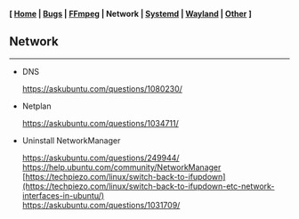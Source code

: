 **[ [Home](00-Home.html) | [Bugs](01-Bugs.html) | [FFmpeg](01-FFmpeg.html) | Network | [Systemd](03-Systemd.html) | [Wayland](04-Wayland.html) | [Other](99-Other.html) ]**

## Network

---

* DNS
    
    https://askubuntu.com/questions/1080230/

* Netplan
    
    https://askubuntu.com/questions/1034711/

* Uninstall NetworkManager
    
    https://askubuntu.com/questions/249944/ \
    https://help.ubuntu.com/community/NetworkManager \
    [https://techpiezo.com/linux/switch-back-to-ifupdown](https://techpiezo.com/linux/switch-back-to-ifupdown-etc-network-interfaces-in-ubuntu/) \
    https://askubuntu.com/questions/1031709/
